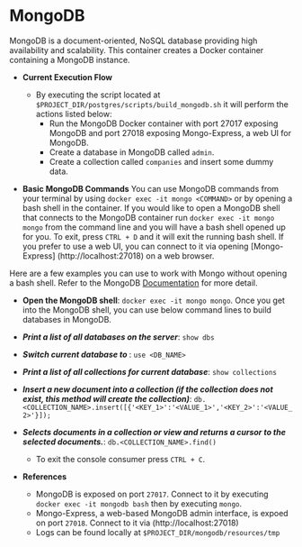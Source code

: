 # MongoDB
MongoDB is a document-oriented, NoSQL database providing high availability and scalability. This container creates a Docker container containing a MongoDB instance.

- **Current Execution Flow**
  - By executing the script located at `$PROJECT_DIR/postgres/scripts/build_mongodb.sh` it will perform the actions listed below:
    - Run the MongoDB Docker container with port 27017 exposing MongoDB and port 27018 exposing Mongo-Express, a web UI for MongoDB.
    - Create a database in MongoDB called `admin`.
    - Create a collection called `companies` and insert some dummy data.

- **Basic MongoDB Commands**
You can use MongoDB commands from your terminal by using `docker exec -it mongo <COMMAND>` or by opening a bash shell in the container. If you would like to open a MongoDB shell that connects to the MongoDB container run `docker exec -it mongo mongo` from the command line and you will have a bash shell opened up for you. To exit, press `CTRL + D` and it will exit the running bash shell. If you prefer to use a web UI, you can connect to it via opening [Mongo-Express] (http://localhost:27018) on a web browser.

Here are a few examples you can use to work with Mongo without opening a bash shell. Refer to the MongoDB [Documentation](https://docs.mongodb.com/manual/) for more detail.
- **Open the MongoDB shell**: `docker exec -it mongo mongo`. Once you get into the MongoDB shell, you can use below command lines to build databases in MongoDB.
- ***Print a list of all databases on the server***: `show dbs`
- ***Switch current database to <db>***: `use <DB_NAME>`
- ***Print a list of all collections for current database***: `show collections`
- ***Insert a new document into a collection (if the collection does not exist, this method will create the collection)***: `db.<COLLECTION_NAME>.insert([{'<KEY_1>':'<VALUE_1>','<KEY_2>':'<VALUE_2>'}]);`
- ***Selects documents in a collection or view and returns a cursor to the selected documents.***: `db.<COLLECTION_NAME>.find()`
  - To exit the console consumer press `CTRL + C`.

- **References**
  - MongoDB is exposed on port `27017`. Connect to it by executing `docker exec -it mongodb bash` then by executing `mongo`.
  - Mongo-Express, a web-based MongoDB admin interface, is expoed on port `27018`.  Connect to it via (http://localhost:27018)
  - Logs can be found locally at `$PROJECT_DIR/mongodb/resources/tmp`